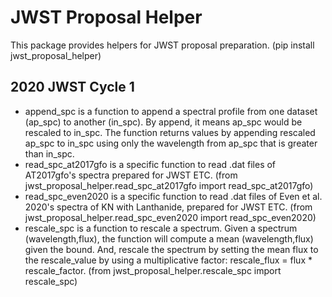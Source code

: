 # JWST Proposal Helper
This package provides helpers for JWST proposal preparation. (pip install jwst_proposal_helper)

## 2020 JWST Cycle 1
- append_spc is a function to append a spectral profile from one dataset (ap_spc) to another (in_spc). By append, it means ap_spc would be rescaled to in_spc. The function returns values by appending rescaled ap_spc to in_spc using only the wavelength from ap_spc that is greater than in_spc.
- read_spc_at2017gfo is a specific function to read .dat files of AT2017gfo's spectra prepared for JWST ETC. (from jwst_proposal_helper.read_spc_at2017gfo import read_spc_at2017gfo)
- read_spc_even2020 is a specific function to read .dat files of Even et al. 2020's spectra of KN with Lanthanide, prepared for JWST ETC. (from jwst_proposal_helper.read_spc_even2020 import read_spc_even2020)
- rescale_spc is a function to rescale a spectrum. Given a spectrum (wavelength,flux), the function will compute a mean (wavelength,flux) given the bound. And, rescale the spectrum by setting the mean flux to the rescale_value by using a multiplicative factor: rescale_flux = flux * rescale_factor. (from jwst_proposal_helper.rescale_spc import rescale_spc)
